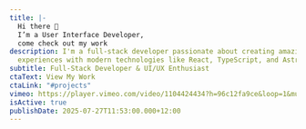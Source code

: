```yaml
---
title: |-
  Hi there 👋 
  I’m a User Interface Developer, 
  come check out my work
description: I'm a full-stack developer passionate about creating amazing web
  experiences with modern technologies like React, TypeScript, and Astro.
subtitle: Full-Stack Developer & UI/UX Enthusiast
ctaText: View My Work
ctaLink: "#projects"
vimeo: https://player.vimeo.com/video/1104424434?h=96c12fa9ce&loop=1&muted=1
isActive: true
publishDate: 2025-07-27T11:53:00.000+12:00
---
```

